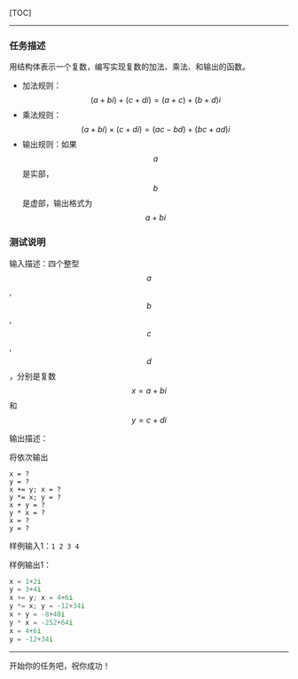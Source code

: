 [TOC]

---

### 任务描述



用结构体表示一个复数，编写实现复数的加法、乘法、和输出的函数。

* 加法规则：$$(a+bi)+(c+di)=(a+c)+(b+d)i$$
* 乘法规则：$$(a+bi)×(c+di)=(ac-bd)+(bc+ad)i$$
* 输出规则：如果$$a$$是实部，$$b$$是虚部，输出格式为$$a+bi$$


### 测试说明

输入描述：四个整型 $$a$$, $$b$$, $$c$$, $$d$$ ，分别是复数 $$x = a + bi$$ 和 $$y = c + di$$

输出描述：

将依次输出

```
x = ?
y = ?
x += y; x = ?
y *= x; y = ?
x + y = ?
y * x = ?
x = ?
y = ?
```

样例输入1：`1 2 3 4`

样例输出1：

```cpp
x = 1+2i
y = 3+4i
x += y; x = 4+6i   
y *= x; y = -12+34i
x + y = -8+40i     
y * x = -252+64i   
x = 4+6i
y = -12+34i 
```
---
开始你的任务吧，祝你成功！


